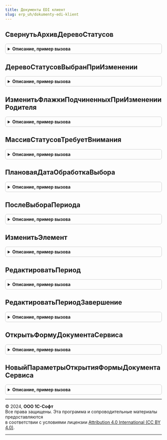 ```yaml
---
title: Документы EDI клиент
slug: erp_uh/dokumenty-edi-klient
---
```



## СвернутьАрхивДеревоСтатусов
<details style="margin: 1em 0; padding: 0.5em; border: 1px solid #ccc; border-radius: 6px;">

<summary style="font-weight: bold; cursor: pointer;">Описание, пример вызова</summary>

```bsl

Процедура СвернутьАрхивДеревоСтатусов(Форма, ДеревоСтатусов) Экспорт
```

Пример вызова
```bsl
ДокументыEDIКлиент.СвернутьАрхивДеревоСтатусов(Форма, ДеревоСтатусов) 
```
</details>

## ДеревоСтатусовВыбранПриИзменении
<details style="margin: 1em 0; padding: 0.5em; border: 1px solid #ccc; border-radius: 6px;">

<summary style="font-weight: bold; cursor: pointer;">Описание, пример вызова</summary>

```bsl

Процедура ДеревоСтатусовВыбранПриИзменении(Форма, Элемент, ДобавлятьПостфиксEDI = Ложь) Экспорт
```

Пример вызова
```bsl
ДокументыEDIКлиент.ДеревоСтатусовВыбранПриИзменении(Форма, Элемент, ДобавлятьПостфиксEDI);
```
</details>

## ИзменитьФлажкиПодчиненныхПриИзмененииРодителя
<details style="margin: 1em 0; padding: 0.5em; border: 1px solid #ccc; border-radius: 6px;">

<summary style="font-weight: bold; cursor: pointer;">Описание, пример вызова</summary>

```bsl

Процедура ИзменитьФлажкиПодчиненныхПриИзмененииРодителя(ЗначениеФлажка, РодительскаяСтрока) Экспорт
```

Пример вызова
```bsl
ДокументыEDIКлиент.ИзменитьФлажкиПодчиненныхПриИзмененииРодителя(ЗначениеФлажка, РодительскаяСтрока) 
```
</details>

## МассивСтатусовТребуетВнимания
<details style="margin: 1em 0; padding: 0.5em; border: 1px solid #ccc; border-radius: 6px;">

<summary style="font-weight: bold; cursor: pointer;">Описание, пример вызова</summary>

```bsl

// Описывает массив статусов, при которых документ требует внимания.
//
// Параметры:
// 	КатегорияДокументовEDI - ПеречислениеСсылка.КатегорииДокументовEDI - категория документа.
//
// Возвращаемое значение:
// 	Массив - массив статусов.
//
Функция МассивСтатусовТребуетВнимания(КатегорияДокументовEDI) Экспорт
```

Пример вызова
```bsl
Результат = ДокументыEDIКлиент.МассивСтатусовТребуетВнимания(КатегорияДокументовEDI) 
```
</details>

## ПлановаяДатаОбработкаВыбора
<details style="margin: 1em 0; padding: 0.5em; border: 1px solid #ccc; border-radius: 6px;">

<summary style="font-weight: bold; cursor: pointer;">Описание, пример вызова</summary>

```bsl

Процедура ПлановаяДатаОбработкаВыбора(Форма, ВыбранноеЗначение, Оповещение) Экспорт
```

Пример вызова
```bsl
ДокументыEDIКлиент.ПлановаяДатаОбработкаВыбора(Форма, ВыбранноеЗначение, Оповещение) 
```
</details>

## ПослеВыбораПериода
<details style="margin: 1em 0; padding: 0.5em; border: 1px solid #ccc; border-radius: 6px;">

<summary style="font-weight: bold; cursor: pointer;">Описание, пример вызова</summary>

```bsl

Процедура ПослеВыбораПериода(Результат, ДополнительныеПараметры) Экспорт
```

Пример вызова
```bsl
ДокументыEDIКлиент.ПослеВыбораПериода(Результат, ДополнительныеПараметры) 
```
</details>

## ИзменитьЭлемент
<details style="margin: 1em 0; padding: 0.5em; border: 1px solid #ccc; border-radius: 6px;">

<summary style="font-weight: bold; cursor: pointer;">Описание, пример вызова</summary>

```bsl

// Обработчик команды "Изменить"
//
// Параметры:
//  Список - ТаблицаФормы - таблица формы, текущие данные которой содержат поле "Ссылка" - ссылку на изменяемый объект.
//
Процедура ИзменитьЭлемент(Список) Экспорт
```

Пример вызова
```bsl
ДокументыEDIКлиент.ИзменитьЭлемент(Список) 
```
</details>

## РедактироватьПериод
<details style="margin: 1em 0; padding: 0.5em; border: 1px solid #ccc; border-radius: 6px;">

<summary style="font-weight: bold; cursor: pointer;">Описание, пример вызова</summary>

```bsl

// Процедура позволяет установить период через стандартный диалог выбора периода
//
// Параметры:
//  Объект                - Произвольный - Объект в котором устанавливается значения периода
//  ПараметрыПериода      - Структура - структура со свойствами "ДатаНачала", "ДатаОкончания" и в значениях имена полей
//                              объекта, для свойства "Вариант" - значение варианта стандартного периода.
//  ОповещениеПослеВыбора - ОписаниеОповещения - Описание оповещение которое выполняется после установки периода.
//                              Может быть установлена пост-обработка в месте вызова после выбора периода.
//
Процедура РедактироватьПериод(Объект, ПараметрыПериода = Неопределено, ОповещениеПослеВыбора = Неопределено) Экспорт
```

Пример вызова
```bsl
ДокументыEDIКлиент.РедактироватьПериод(Объект, ПараметрыПериода, ОповещениеПослеВыбора);
```
</details>

## РедактироватьПериодЗавершение
<details style="margin: 1em 0; padding: 0.5em; border: 1px solid #ccc; border-radius: 6px;">

<summary style="font-weight: bold; cursor: pointer;">Описание, пример вызова</summary>

```bsl

// Процедура завершения для РедактироватьПериод()
// см. подробней для процедуры РедактироватьПериод().
Процедура РедактироватьПериодЗавершение(Период, ДополнительныеПараметры) Экспорт
```

Пример вызова
```bsl
ДокументыEDIКлиент.РедактироватьПериодЗавершение(Период, ДополнительныеПараметры) 
```
</details>

## ОткрытьФормуДокументаСервиса
<details style="margin: 1em 0; padding: 0.5em; border: 1px solid #ccc; border-radius: 6px;">

<summary style="font-weight: bold; cursor: pointer;">Описание, пример вызова</summary>

```bsl

Процедура ОткрытьФормуДокументаСервиса(ПараметрыОткрытияФормы) Экспорт
```

Пример вызова
```bsl
ДокументыEDIКлиент.ОткрытьФормуДокументаСервиса(ПараметрыОткрытияФормы) 
```
</details>

## НовыйПараметрыОткрытияФормыДокументаСервиса
<details style="margin: 1em 0; padding: 0.5em; border: 1px solid #ccc; border-radius: 6px;">

<summary style="font-weight: bold; cursor: pointer;">Описание, пример вызова</summary>

```bsl


Функция НовыйПараметрыОткрытияФормыДокументаСервиса(ФормаВладелец = Неопределено) Экспорт
```

Пример вызова
```bsl
Результат = ДокументыEDIКлиент.НовыйПараметрыОткрытияФормыДокументаСервиса(ФормаВладелец);
```
</details>

---

© 2024, **ООО 1С-Софт**  
Все права защищены. Эта программа и сопроводительные материалы предоставляются  
в соответствии с условиями лицензии [Attribution 4.0 International (CC BY 4.0)](https://creativecommons.org/licenses/by/4.0/legalcode).

---
